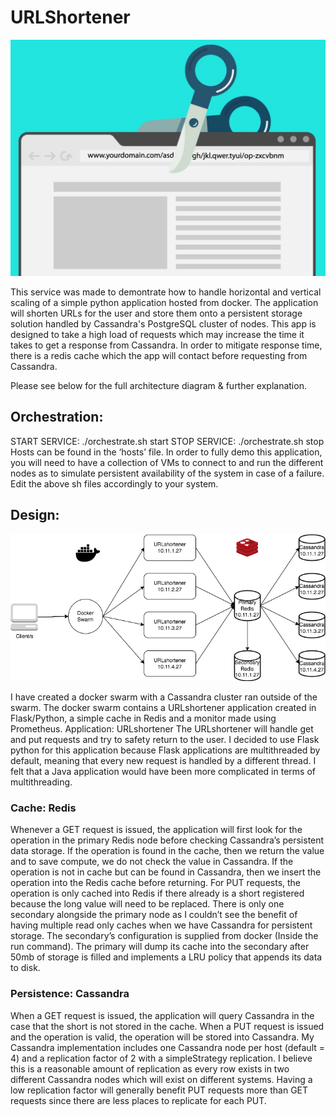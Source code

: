 # URLShortener

![img](./urlshortener.jpeg)

This service was made to demontrate how to handle horizontal and vertical scaling of a simple python application hosted from docker. The application will shorten URLs for the user and store them onto a persistent storage solution handled by Cassandra's PostgreSQL cluster of nodes. This app is designed to take a high load of requests which may increase the time it takes to get a response from Cassandra. In order to mitigate response time, there is a redis cache which the app will contact before requesting from Cassandra. 

Please see below for the full architecture diagram & further explanation. 

## Orchestration:

START SERVICE: ./orchestrate.sh start 
STOP SERVICE: ./orchestrate.sh stop
Hosts can be found in the ‘hosts’ file. In order to fully demo this application, you will need to have a collection of VMs to connect to and run the different nodes as to simulate persistent availability of the system in case of a failure. Edit the above sh files accordingly to your system. 


## Design:

![Diagram](./diagram.png)

I have created a docker swarm with a Cassandra cluster ran outside of the swarm. The docker swarm contains a URLshortener application created in Flask/Python, a simple cache in Redis and a monitor made using Prometheus.
Application: URLshortener
The URLshortener will handle get and put requests and try to safety return to the user. I decided to use Flask python for this application because Flask applications are multithreaded by default, meaning that every new request is handled by a different thread. I felt that a Java application would have been more complicated in terms of multithreading.

### Cache: Redis
Whenever a GET request is issued, the application will first look for the operation in the primary Redis node before checking Cassandra’s persistent data storage. If the operation is found in the cache, then we return the value and to save compute, we do not check the value in Cassandra. If the operation is not in cache but can be found in Cassandra, then we insert the operation into the Redis cache before returning. For PUT requests, the operation is only cached into Redis if there already is a short registered because the long value will need to be replaced. There is only one secondary alongside the primary node as I couldn’t see the benefit of having multiple read only caches when we have Cassandra for persistent storage. The secondary’s configuration is supplied from docker (Inside the run command). The primary will dump its cache into the
secondary after 50mb of storage is filled and implements a LRU policy that appends its data to disk.

### Persistence: Cassandra
When a GET request is issued, the application will query Cassandra in the case that the short is not stored in the cache. When a PUT request is issued and the operation is valid, the operation will be stored into Cassandra. My Cassandra implementation includes one Cassandra node per host (default = 4) and a replication factor of 2 with a simpleStrategy replication. I believe this is a reasonable amount of replication as every row exists in two different Cassandra nodes which will exist on different systems. Having a low replication factor will generally benefit PUT requests more than GET requests since there are less places to replicate for each PUT.
